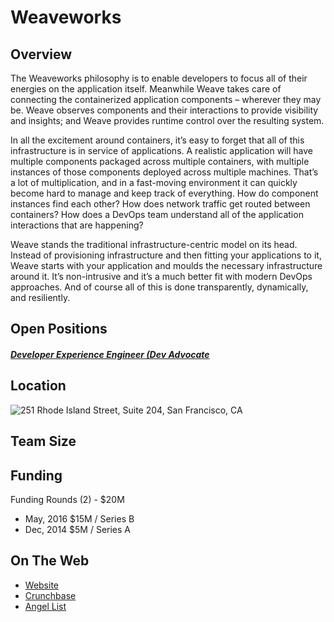 # Weaveworks
## Overview
The Weaveworks philosophy is to enable developers to focus all of their energies on the application itself. Meanwhile Weave takes care of connecting the containerized application components – wherever they may be. Weave observes components and their interactions to provide visibility and insights; and Weave provides runtime control over the resulting system.

In all the excitement around containers, it’s easy to forget that all of this infrastructure is in service of applications. A realistic application will have multiple components packaged across multiple containers, with multiple instances of those components deployed across multiple machines. That’s a lot of multiplication, and in a fast-moving environment it can quickly become hard to manage and keep track of everything. How do component instances find each other? How does network traffic get routed between containers? How does a DevOps team understand all of the application interactions that are happening?

Weave stands the traditional infrastructure-centric model on its head. Instead of provisioning infrastructure and then fitting your applications to it, Weave starts with your application and moulds the necessary infrastructure around it. It’s non-intrusive and it’s a much better fit with modern DevOps approaches. And of course all of this is done transparently, dynamically, and resiliently.

## Open Positions
##### [Developer Experience Engineer (Dev Advocate](https://github.com/the31337/jobs/blob/master/weaveworks/developer-experience-engineer-dev-advocate.md)

## Location
![251 Rhode Island Street, Suite 204, San Francisco, CA](https://maps.googleapis.com/maps/api/staticmap?center=251+Rhode+Island+Street,+Suite+204,+San+Francisco,+CA&zoom=13&scale=false&size=600x300&maptype=roadmap&format=png&visual_refresh=true)  

## Team Size

## Funding
Funding Rounds (2) - $20M
+ May, 2016	$15M / Series B
+ Dec, 2014	$5M / Series A

## On The Web
+ [Website](http://www.weave.works/)
+ [Crunchbase](https://www.crunchbase.com/organization/weaveworks)
+ [Angel List](https://angel.co/weaveworks)
